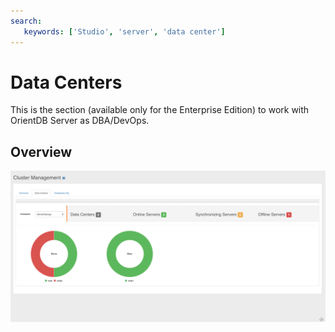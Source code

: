 ```yaml
---
search:
   keywords: ['Studio', 'server', 'data center']
---
```



# Data Centers
This is the section (available only for the Enterprise Edition) to work with OrientDB Server as DBA/DevOps.

## Overview

![Studio-Data-Centers](images/studio-data-centers.png)

